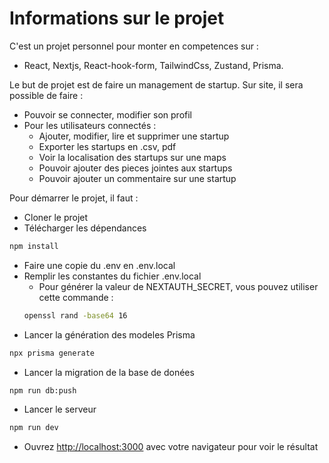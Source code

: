 # Informations sur le projet

C'est un projet personnel pour monter en competences sur :

- React, Nextjs, React-hook-form, TailwindCss, Zustand, Prisma.

Le but de projet est de faire un management de startup. Sur site, il sera possible de faire :

- Pouvoir se connecter, modifier son profil
- Pour les utilisateurs connectés :
  - Ajouter, modifier, lire et supprimer une startup
  - Exporter les startups en .csv, pdf
  - Voir la localisation des startups sur une maps
  - Pouvoir ajouter des pieces jointes aux startups
  - Pouvoir ajouter un commentaire sur une startup

Pour démarrer le projet, il faut :

- Cloner le projet
- Télécharger les dépendances

```bash
npm install
```

- Faire une copie du .env en .env.local
- Remplir les constantes du fichier .env.local
  - Pour générer la valeur de NEXTAUTH_SECRET, vous pouvez utiliser cette commande :
  ```bash
  openssl rand -base64 16
  ```
- Lancer la génération des modeles Prisma

```bash
npx prisma generate
```

- Lancer la migration de la base de donées

```bash
npm run db:push
```

- Lancer le serveur

```bash
npm run dev
```

- Ouvrez [http://localhost:3000](http://localhost:3000) avec votre navigateur pour voir le résultat
